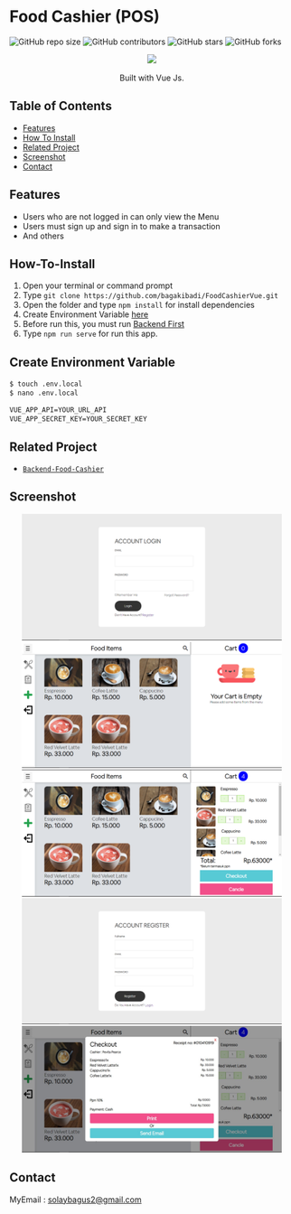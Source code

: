 # Food Cashier (POS)

![GitHub repo size](https://img.shields.io/github/repo-size/bagakibadi/FoodCashierVue)
![GitHub contributors](https://img.shields.io/github/contributors/bagakibadi/FoodCashierVue)
![GitHub stars](https://img.shields.io/github/stars/bagakibadi/FoodCashierVue?style=social)
![GitHub forks](https://img.shields.io/github/forks/bagakibadi/FoodCashierVue?style=social)

<p align="center">
  <img height="100" src="https://vuejs.org/images/logo.png">
</p>
<p align="center">
  Built with Vue Js.
</p>


## Table of Contents

- [Features](#Features)
- [How To Install](#how-to-install)
- [Related Project](#related-project)
- [Screenshot](#Screenshot)
- [Contact](#contact)

## Features

- Users who are not logged in can only view the Menu
- Users must sign up and sign in to make a transaction
- And others


## How-To-Install

1. Open your terminal or command prompt
2. Type `git clone https://github.com/bagakibadi/FoodCashierVue.git`
3. Open the folder and type `npm install` for install dependencies
4. Create Environment Variable [here](#create-environment-variable)
5. Before run this, you must run [Backend First](#related-project)
6. Type `npm run serve` for run this app.

## Create Environment Variable

```
$ touch .env.local
$ nano .env.local
```

```
VUE_APP_API=YOUR_URL_API
VUE_APP_SECRET_KEY=YOUR_SECRET_KEY
```

## Related Project

* [`Backend-Food-Cashier`](https://github.com/bagakibadi/Backend-FoodCashier)

## Screenshot

<div align="center">
    <img width="460" src="src/assets/login.png">
    <img width="460" src="src/assets/home1.png">
    <img width="460" src="src/assets/home.png">
    <img width="460" src="src/assets/register.png">
    <img width="460" src="src/assets/checkout.jpg">
</div>


## Contact

MyEmail : solaybagus2@gmail.com
